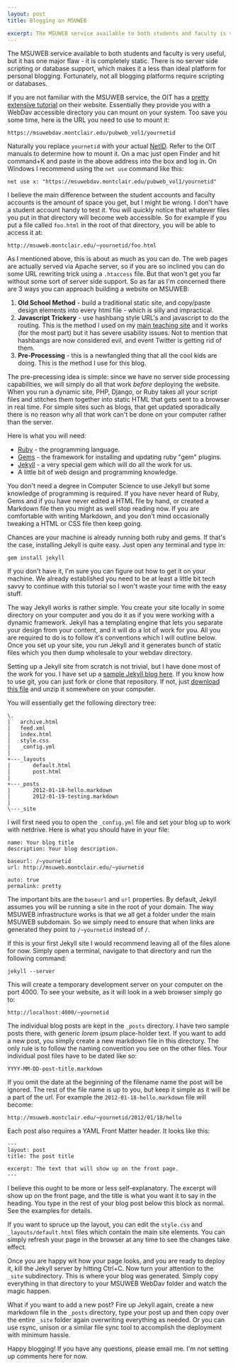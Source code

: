 ```yaml
---
layout: post
title: Blogging on MSUWEB

excerpt: The MSUWEB service available to both students and faculty is very useful, but it has one major flaw - it is completely static. There is no server side scripting or database support, which makes it a less than ideal platform for personal blogging. Fortunately, not all blogging platforms require scripting or databases.
---
```


The MSUWEB service available to both students and faculty is very useful, but it has one major flaw - it is completely static. There is no server side scripting or database support, which makes it a less than ideal platform for personal blogging. Fortunately, not all blogging platforms require scripting or databases.

If you are not familiar with the MSUWEB service, the OIT has a [pretty extensive tutorial][1] on their website. Essentially they provide you with a WebDav accessible directory you can mount on your system. Too save you some time, here is the URL you need to use to mount it:

    https://msuwebdav.montclair.edu/pubweb_vol1/yournetid

Naturally you replace `yournetid` with your actual [NetID][2]. Refer to the OIT manuals to determine how to mount it. On a mac just open Finder and hit command+K and paste in the above address into the box and log in. On Windows I recommend using the `net use` command like this:

    net use x: "https://msuwebdav.montclair.edu/pubweb_vol1/yournetid"

I believe the main difference between the student accounts and faculty accounts is the amount of space you get, but I might be wrong. I don't have a student account handy to test it. You will quickly notice that whatever files you put in that directory will become web accessible. So for example if you put a file called `foo.html` in the root of that directory, you will be able to access it at:

    http://msuweb.montclair.edu/~yournetid/foo.html

As I mentioned above, this is about as much as you can do. The web pages are actually served via Apache server, so if you are so inclined you can do some URL rewriting trick using a `.htaccess` file. But that won't get you far without some sort of server side support. So as far as I'm concerned there are 3 ways you can approach building a website on MSUWEB:

1. **Old School Method** - build a traditional static site, and copy/paste design elements into every html file - which is silly and impractical.
2. **Javascript Trickery** - use hashbang style URL's and javascript to do the routing. This is the method I used on my [main teaching site][3] and it works (for the most part) but it has severe usability issues. Not to mention that hashbangs are now considered evil, and event Twitter is getting rid of them.
3. **Pre-Processing** - this is a newfangled thing that all the cool kids are doing. This is the method I use for this blog.

The pre-precessing idea is simple: since we have no server side processing capabilities, we will simply do all that work *before* deploying the website. When you run a dynamic site, PHP, Django, or Ruby takes all your script files and stitches them together into static HTML that gets sent to a browser in real time. For simple sites such as blogs, that get updated sporadically there is no reason why all that work can't be done on your computer rather than the server.

Here is what you will need:

- [Ruby][4] - the programming language.
- [Gems][5] - the framework for installing and updating ruby "gem" plugins.
- [Jekyll][6] - a very special gem which will do all the work for us.
- A little bit of web design and programming knowledge.

You don't need a degree in Computer Science to use Jekyll but some knowledge of programming is required. If you have never heard of Ruby, Gems and if you have never edited a HTML file by hand, or created a Markdown file then you might as well stop reading now. If you are comfortable with writing Markdown, and you don't mind occasionally tweaking a HTML or CSS file then keep going.

Chances are your machine is already running both ruby and gems. If that's the case, installing Jekyll is quite easy. Just open any terminal and type in:

    gem install jekyll

If you don't have it, I'm sure you can figure out how to get it on your machine. We already established you need to be at least a little bit tech savvy to continue with this tutorial so I won't waste your time with the easy stuff.

The way Jekyll works is rather simple. You create your site locally in some directory on your computer and you do it as if you were working with a dynamic framework. Jekyll has a templating engine that lets you separate your design from your content, and it will do a lot of work for you. All you are required to do is to follow it's conventions which I will outline below. Once you set up your site, you run Jekyll and it generates bunch of static files which you then dump wholesale to your webdav directory.

Setting up a Jekyll site from scratch is not trivial, but I have done most of the work for you. I have set up a [sample Jekyll blog here][7]. If you know how to use git, you can just fork or clone that repository. If not, just [download this file][8] and unzip it somewhere on your computer.

You will essentially get the following directory tree:

    \. 
    |   archive.html
    |   feed.xml
    |   index.html
    |   style.css
    |   _config.yml
    |
    +---_layouts
    |       default.html
    |       post.html
    |
    +---_posts
    |       2012-01-18-hello.markdown
    |       2012-01-19-testing.markdown
    |
    \---_site

I will first need you to open the `_config.yml` file and set your blog up to work with netdrive. Here is what you should have in your file:

    name: Your blog title
    description: Your blog description.

    baseurl: /~yournetid
    url: http://msuweb.montclair.edu/~yournetid

    auto: true
    permalink: pretty

The important bits are the `baseurl` and `url` properties. By default, Jekyll assumes you will be running a site in the root of your domain. The way MSUWEB infrastructure works is that we all get a folder under the main MSUWEB subdomain. So we simply need to ensure that when links are generated they point to `/~yournetid` instead of `/`. 

If this is your first Jekyll site I would recommend leaving all of the files alone for now. Simply open a terminal, navigate to that directory and run the following command:

    jekyll --server

This will create a temporary development server on your computer on the port 4000. To see your website, as it will look in a web browser simply go to:

    http://localhost:4000/~yournetid

The individual blog posts are kept in the `_posts` directory. I have two sample posts there, with generic *lorem ipsum* place-holder text. If you want to add a new post, you simply create a new markdown file in this directory. The only rule is to follow the naming convention you see on the other files. Your individual post files have to be dated like so:

    YYYY-MM-DD-post-title.markdown

If you omit the date at the beginning of the filename name the post will be ignored. The rest of the file name is up to you, but keep it simple as it will be a part of the url. For example the `2012-01-18-hello.markdown` file will become:

    http://msuweb.montclair.edu/~yournetid/2012/01/18/hello

Each post also requires a YAML Front Matter header. It looks like this:

    ---
    layout: post
    title: The post title

    excerpt: The text that will show up on the front page.
    ---

I believe this ought to be more or less self-explanatory. The excerpt will show up on the front page, and the title is what you want it to say in the heading. You type in the rest of your blog post below this block as normal. See the examples for details. 

If you want to spruce up the layout, you can edit the `style.css` and `_layouts/default.html` files which contain the main site elements. You can simply refresh your page in the browser at any time to see the changes take effect.

Once you are happy wit how your page looks, and you are ready to deploy it, kill the Jekyll server by hitting Ctrl+C. Now turn your attention to the `_site` subdirectory. This is where your blog was generated. Simply copy everything in that directory to your MSUWEB WebDav folder and watch the magic happen.

What if you want to add a new post? Fire up Jekyll again, create a new markdown file in the `_posts` directory, type your post up and then copy over the entire `_site` folder again overwriting everything as needed. Or you can use rsync, unison or a similar file sync tool to accomplish the deployment with minimum hassle.

Happy blogging! If you have any questions, please email me. I'm not setting up comments here for now.

[1]: http://www.montclair.edu/oit/documentation/active-directory-services/
[2]: https://netid.montclair.edu/main/netid/
[3]: http://msuweb.montclair.edu/~maciakl
[4]: http://www.ruby-lang.org/
[5]: http://rubygems.org/
[6]: http://jekyllrb.com/
[7]: https://github.com/maciakl/Sample-Jekyll-Site
[8]: https://github.com/maciakl/Sample-Jekyll-Site/zipball/master
